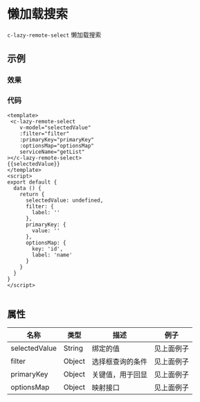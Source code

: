 # 懒加载搜索
`c-lazy-remote-select`
懒加载搜索

## 示例
### 效果

<Demo>
  <LazyRemoteSelectDemo/>
</Demo>

### 代码
```vue
<template>
 <c-lazy-remote-select
    v-model="selectedValue"
    :filter="filter"
    :primaryKey="primaryKey"
    :optionsMap="optionsMap"
    serviceName="getList"
></c-lazy-remote-select>
{{selectedValue}}
</template>
<script>
export default {
  data () {
    return {
      selectedValue: undefined,
      filter: {
        label: ''
      },
      primaryKey: {
        value: ''
      },
      optionsMap: {
        key: 'id',
        label: 'name'
      }
    }
  }
}
</script>


```

## 属性  
| 名称 | 类型 | 描述 | 例子 |  
| ---- | ---- | ---- | ---- |
| selectedValue | String | 绑定的值 |见上面例子 |
| filter | Object | 选择框查询的条件 |见上面例子 |
| primaryKey | Object | 关键值，用于回显 |见上面例子 |
| optionsMap | Object | 映射接口 |见上面例子 |
<Comment />